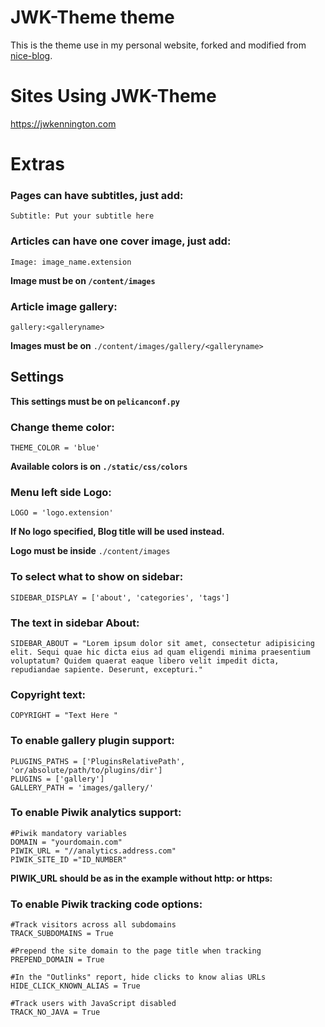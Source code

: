 # JWK-Theme theme
This is the theme use in my personal website, forked and modified from [nice-blog](https://github.com/guilherme-toti/nice-blog).


# Sites Using JWK-Theme

https://jwkennington.com

# Extras

### Pages can have subtitles, just add:
```
Subtitle: Put your subtitle here
```

### Articles can have one cover image, just add:
```
Image: image_name.extension
```
**Image must be on `/content/images`**

### Article image gallery:
```
gallery:<galleryname>
```
**Images must be on** `./content/images/gallery/<galleryname>`

## Settings

**This settings must be on `pelicanconf.py`**

### Change theme color:
```
THEME_COLOR = 'blue'
```
**Available colors is on `./static/css/colors`**

### Menu left side Logo: 

```
LOGO = 'logo.extension'
```
**If No logo specified, Blog title will be used instead.**

**Logo must be inside** `./content/images`

### To select what to show on sidebar:
```
SIDEBAR_DISPLAY = ['about', 'categories', 'tags']
```

### The text in sidebar About:
```
SIDEBAR_ABOUT = "Lorem ipsum dolor sit amet, consectetur adipisicing elit. Sequi quae hic dicta eius ad quam eligendi minima praesentium voluptatum? Quidem quaerat eaque libero velit impedit dicta, repudiandae sapiente. Deserunt, excepturi."
```

### Copyright text:
```
COPYRIGHT = "Text Here "
```

### To enable gallery plugin support:
```
PLUGINS_PATHS = ['PluginsRelativePath', 'or/absolute/path/to/plugins/dir']
PLUGINS = ['gallery']
GALLERY_PATH = 'images/gallery/'
```

### To enable Piwik analytics support:
```
#Piwik mandatory variables
DOMAIN = "yourdomain.com"
PIWIK_URL = "//analytics.address.com"
PIWIK_SITE_ID ="ID_NUMBER"
```
**PIWIK_URL should be as in the example without http: or https:**

### To enable Piwik tracking code options:

```
#Track visitors across all subdomains
TRACK_SUBDOMAINS = True

#Prepend the site domain to the page title when tracking
PREPEND_DOMAIN = True

#In the "Outlinks" report, hide clicks to know alias URLs
HIDE_CLICK_KNOWN_ALIAS = True

#Track users with JavaScript disabled
TRACK_NO_JAVA = True
```
